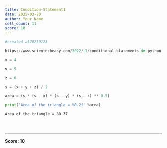 ```yaml
---
title: Condition-Statement1
date: 2025-03-20
author: Your Name
cell_count: 11
score: 10
---
```


```python
#created at20250123
```


```python
https://www.scientecheasy.com/2022/11/conditional-statements-in-python.html/
```


```python
x = 4
```


```python
y = 5 
```


```python
z = 6
```


```python
s = (x + y + z) / 2
```


```python
area = (s * (s - x) * (s - y) * (s - z) ** 0.5)
```


```python
print("Area of the triangle = %0.2f" %area)
```

    Area of the triangle = 80.37



```python

```


```python

```


```python

```


---
**Score: 10**